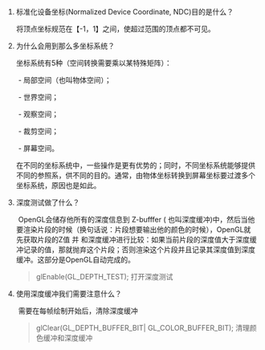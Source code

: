 1. 标准化设备坐标(Normalized Device Coordinate, NDC)目的是什么？

   将顶点坐标规范在【-1，1】之间，使超过范围的顶点都不可见。

2. 为什么会用到那么多坐标系统？

   坐标系统有5种（空间转换需要乘以某特殊矩阵）：

   ​	- 局部空间（也叫物体空间）；

   ​	- 世界空间；

   ​	- 观察空间；

   ​	- 裁剪空间；

   ​	- 屏幕空间。

   在不同的坐标系统中，一些操作是更有优势的；同时，不同坐标系统能够提供不同的参照系，供不同的目的。通常，由物体坐标转换到屏幕坐标要过渡多个坐标系统，原因也是如此。
   
3. 深度测试做了什么？

   ​	OpenGL会储存他所有的深度信息到 Z-bufffer ( 也叫深度缓冲)中，然后当他要渲染片段的时候（换句话说：片段想要输出他的颜色的时候），OpenGL就先获取片段的Z值 并 和深度缓冲进行比较：如果当前片段的深度值大于深度缓冲记录的值，那就抛弃这个片段；否则渲染这个片段并且记录其深度值到深度缓冲。这部分是OpenGL自动完成的。

   >  glEnable(GL_DEPTH_TEST);   打开深度测试

4. 使用深度缓冲我们需要注意什么？

   ​	需要在每帧绘制开始后，清除深度缓冲

   > glClear(GL_DEPTH_BUFFER_BIT| GL_COLOR_BUFFER_BIT);    清理颜色缓冲和深度缓冲
